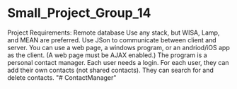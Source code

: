 # Small_Project_Group_14
Project Requirements: Remote database Use any stack, but WISA, Lamp, and MEAN are preferred. Use JSon to communicate between client and server. You can use a web page, a windows program, or an andriod/iOS app as the client. (A web page must be AJAX enabled.)  The program is a personal contact manager. Each user needs a login. For each user, they can add their own contacts (not shared contacts). They can search for and delete contacts.
"# ContactManager" 
